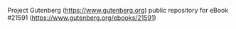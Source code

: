 Project Gutenberg (https://www.gutenberg.org) public repository for eBook #21591 (https://www.gutenberg.org/ebooks/21591)
